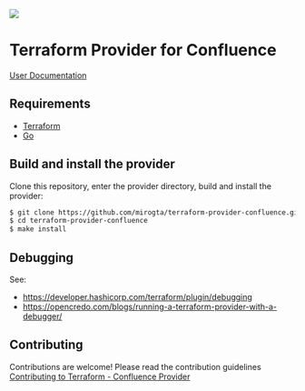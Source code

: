 ![](https://img.shields.io/github/workflow/status/mirogta/terraform-provider-confluence/release)

# Terraform Provider for Confluence

[User Documentation](https://mirogta.github.io/terraform-provider-confluence/)

## Requirements

- [Terraform](https://www.terraform.io/downloads.html)
- [Go](https://golang.org/doc/install)

## Build and install the provider

Clone this repository, enter the provider directory, build and install the provider:

```sh
$ git clone https://github.com/mirogta/terraform-provider-confluence.git
$ cd terraform-provider-confluence
$ make install
```

## Debugging

See:

- <https://developer.hashicorp.com/terraform/plugin/debugging>
- <https://opencredo.com/blogs/running-a-terraform-provider-with-a-debugger/>

## Contributing

Contributions are welcome! Please read the contribution guidelines [Contributing to Terraform - Confluence Provider](.github/CONTRIBUTING.md)
